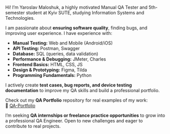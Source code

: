 Hi! I’m Yaroslav Maloshuk, a highly motivated Manual QA Tester and 5th-semester student at Kyiv SUTE, studying Information Systems and Technologies.  

I am passionate about **ensuring software quality**, finding bugs, and improving user experience. I have experience with:  

- **Manual Testing:** Web and Mobile (Android/iOS)  
- **API Testing:** Postman, Swagger  
- **Database:** SQL (queries, data validation)
- **Performance & Debugging:** JMeter, Charles  
- **Frontend Basics:** HTML, CSS, JS  
- **Design & Prototyping:** Figma, Tilda  
- **Programming Fundamentals:** Python  

I actively create **test cases, bug reports, and device testing documentation** to improve my QA skills and build a professional portfolio.  

Check out my **QA Portfolio** repository for real examples of my work:  
🔗 [QA-Portfolio](link-to-your-repo)

I’m seeking **QA internships or freelance practice opportunities** to grow into a professional QA Engineer. Open to new challenges and eager to contribute to real projects.
